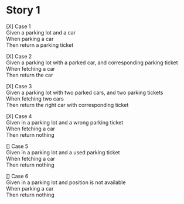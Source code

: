 # Story 1
[X] Case 1  
    Given a parking lot and a car  
    When parking a car  
    Then return a parking ticket

[X] Case 2  
    Given a parking lot with a parked car, and corresponding parking ticket  
    When fetching a car  
    Then return the car  

[X] Case 3  
    Given a parking lot with two parked cars, and two parking tickets  
    When fetching two cars  
    Then return the right car with corresponding ticket

[X] Case 4  
    Given in a parking lot and a wrong parking ticket  
    When fetching a car   
    Then return nothing  

[] Case 5  
    Given in a parking lot and a used parking ticket  
    When fetching a car   
    Then return nothing  

[] Case 6  
    Given in a parking lot and position is not available  
    When parking a car  
    Then return nothing  